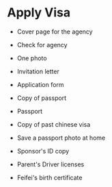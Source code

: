 # Apply Visa

- Cover page for the agency 
- Check for agency
- One photo
- Invitation letter
- Application form
- Copy of passport
- Passport
- Copy of past chinese visa
- Save a passport photo at home
- Sponsor's ID copy

- Parent's Driver licenses
- Feifei's birth certificate

